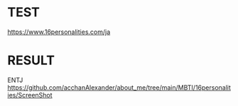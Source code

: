 # TEST
https://www.16personalities.com/ja

# RESULT
ENTJ  
https://github.com/acchanAlexander/about_me/tree/main/MBTI/16personalities/ScreenShot
